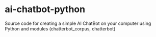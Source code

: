 # ai-chatbot-python
Source code for creating a simple AI ChatBot on your computer using Python and modules (chatterbot_corpus, chatterbot)
